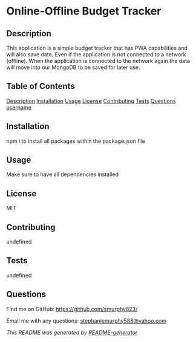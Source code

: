# Online-Offline Budget Tracker

  ## Description
   This application is a simple budget tracker that has PWA capabilities and will also save data. Even if the application is not connected to a network (offline). When the application is connected to the network again the data will move into our MongoDB to be saved for later use.

  ## Table of Contents
   [Description](#description)
   [Installation](#installation)
   [Usage](#usage)
   [License](#license)
   [Contributing](#contributing)
   [Tests](#tests)
   [Questions](#questions)
   [username](#username)


  ## Installation
  npm i to install all packages within the package.json file  

  ## Usage
  Make sure to have all dependencies installed

  ## License
  MIT

  ## Contributing
  undefined

  ## Tests
  undefined

  ## Questions
 

  Find me on GitHub: https://github.com/smurphy823/

  Email me with any questions: stephaniemurphy588@yahoo.com

 _This README was generated by [README-generator](https://github.com/smurphy823/README-generator)_

  